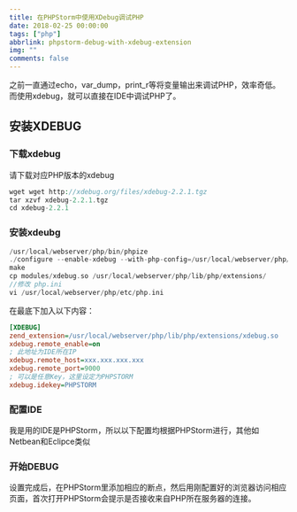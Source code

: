 ```yaml
---
title: 在PHPStorm中使用XDebug调试PHP
date: 2018-02-25 00:00:00
tags: ["php"]
abbrlink: phpstorm-debug-with-xdebug-extension
img: ""
comments: false
---
```


之前一直通过echo，var_dump，print_r等将变量输出来调试PHP，效率奇低。而使用xdebug，就可以直接在IDE中调试PHP了。
## 安装XDEBUG
### 下载xdebug

请下载对应PHP版本的xdebug
```php
wget wget http://xdebug.org/files/xdebug-2.2.1.tgz
tar xzvf xdebug-2.2.1.tgz
cd xdebug-2.2.1
```



### 安装xdeubg
```php
/usr/local/webserver/php/bin/phpize
./configure --enable-xdebug --with-php-config=/usr/local/webserver/php/bin/php-config
make
cp modules/xdebug.so /usr/local/webserver/php/lib/php/extensions/
//修改 php.ini
vi /usr/local/webserver/php/etc/php.ini
```

在最底下加入以下内容：
```ini
[XDEBUG]
zend_extension=/usr/local/webserver/php/lib/php/extensions/xdebug.so
xdebug.remote_enable=on
; 此地址为IDE所在IP
xdebug.remote_host=xxx.xxx.xxx.xxx
xdebug.remote_port=9000
; 可以是任意Key，这里设定为PHPSTORM
xdebug.idekey=PHPSTORM
```
### 配置IDE

我是用的IDE是PHPStorm，所以以下配置均根据PHPStorm进行，其他如Netbean和Eclipce类似

### 开始DEBUG

设置完成后，在PHPStorm里添加相应的断点，然后用刚配置好的浏览器访问相应页面，首次打开PHPStorm会提示是否接收来自PHP所在服务器的连接。
